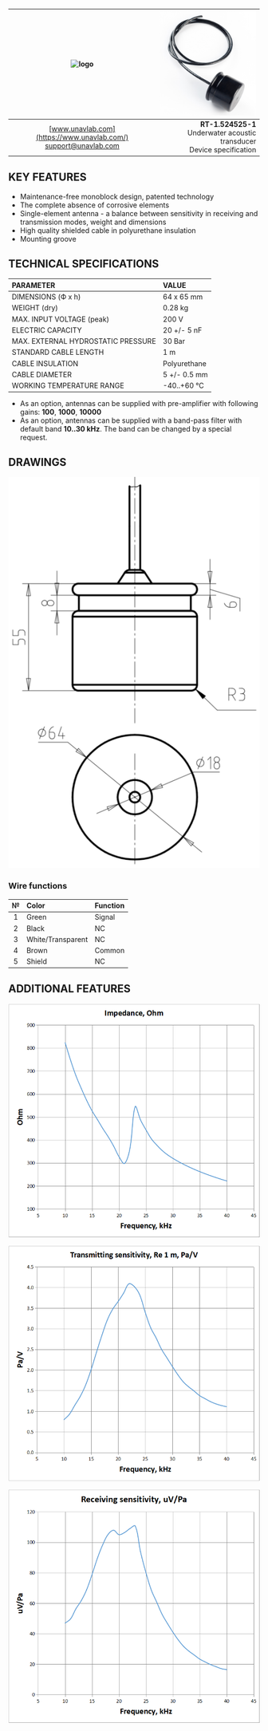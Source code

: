 | ![logo](https://ucnl.github.io/documentation/sm_logo.png) | ![logo](/documentation/def_modem_black.png) |
| :---: | ---: |
| [www.unavlab.com](https://www.unavlab.com/) <br/> [support@unavlab.com](mailto:support@unavlab.com) | **RT-1.524525-1** <br/> Underwater acoustic transducer <br/> Device specification |

## KEY FEATURES

* Maintenance-free monoblock design, patented technology
* The complete absence of corrosive elements
* Single-element antenna - a balance between sensitivity in receiving and transmission modes, weight and dimensions
* High quality shielded cable in polyurethane insulation
* Mounting groove

## TECHNICAL SPECIFICATIONS

| PARAMETER | VALUE |
| :--- | :--- |
| DIMENSIONS (Ф х h) | 64 x 65 mm |
| WEIGHT (dry) | 0.28 kg |
| MAX. INPUT VOLTAGE (peak) | 200 V |
| ELECTRIC CAPACITY | 20 +/- 5 nF |
| MAX. EXTERNAL HYDROSTATIC PRESSURE | 30 Bar |
| STANDARD CABLE LENGTH | 1 m |
| CABLE INSULATION | Polyurethane |
| CABLE DIAMETER | 5 +/- 0.5 mm |
| WORKING TEMPERATURE RANGE | -40..+60 °С |

* As an option, antennas can be supplied with pre-amplifier with following gains: **100**, **1000**, **10000**
* As an option, antennas can be supplied with a band-pass filter with default band **10..30 kHz**. The band can be changed by a special request.

<div style="page-break-after: always;"></div>

## DRAWINGS

![RT_1_524525_1_drawings](/documentation/RT_1_524525_1_drawings.png)

### Wire functions

| № | Color | Function |
| :---: | :--- | :--- |
| 1 | Green | Signal |
| 2 | Black | NC |
| 3 | White/Transparent | NC |
| 4 | Brown | Common |
| 5 | Shield | NC |

<div style="page-break-after: always;"></div>

## ADDITIONAL FEATURES

![RT_1_524525_1_impedance](/documentation/RT_1_524525_1_impedance_en.png)

<div style="page-break-after: always;"></div>

![RT_1_524525_1_tx_sensitivity](/documentation/RT_1_524525_1_tx_sensitivity_en.png)

<div style="page-break-after: always;"></div>

![RT_1_524525_1_rx_sensitivity](/documentation/RT_1_524525_1_rx_sensitivity_en.png)
